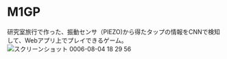 # M1GP
研究室旅行で作った、振動センサ（PIEZO)から得たタップの情報をCNNで検知して、Webアプリ上でプレイできるゲーム。    
![スクリーンショット 0006-08-04 18 29 56](https://github.com/user-attachments/assets/1796e413-605a-41d6-bcce-245ae7b04f56)
